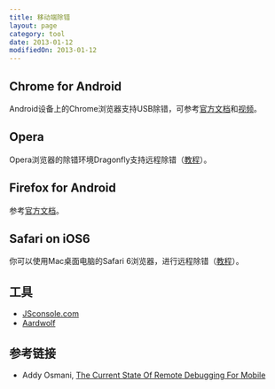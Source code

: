 ```yaml
---
title: 移动端除错
layout: page
category: tool
date: 2013-01-12
modifiedOn: 2013-01-12
---
```


## Chrome for Android

Android设备上的Chrome浏览器支持USB除错，可参考[官方文档](https://developers.google.com/chrome/mobile/docs/debugging)和[视频](https://developers.google.com/chrome/mobile/docs/debugging)。

## Opera

Opera浏览器的除错环境Dragonfly支持远程除错（[教程](http://www.codegeek.net/blog/2012/mobile-debugging-with-opera-dragonfly/)）。

## Firefox for Android 

参考[官方文档](https://hacks.mozilla.org/2012/08/remote-debugging-on-firefox-for-android/)。

## Safari on iOS6

你可以使用Mac桌面电脑的Safari 6浏览器，进行远程除错（[教程](http://www.mobilexweb.com/blog/iphone-5-ios-6-html5-developers)）。 

## 工具

- [JSconsole.com](http://jsconsole.com/)
- [Aardwolf](http://lexandera.com/aardwolf/)
		
## 参考链接

- Addy Osmani, [The Current State Of Remote Debugging For Mobile](https://plus.google.com/115133653231679625609/posts/Px3bQdQ2HDu)
